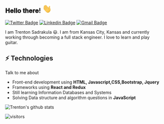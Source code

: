 <h2> 𝐇𝐞𝐥𝐥𝐨 𝐭𝐡𝐞𝐫𝐞! <img src="https://raw.githubusercontent.com/ABSphreak/ABSphreak/master/gifs/Hi.gif" width="30px"></h2>



[![Twitter Badge](https://img.shields.io/badge/-@tsadrakula-1ca0f1?style=flat-square&labelColor=1ca0f1&logo=twitter&logoColor=white&link=https://twitter.com/tsadrakula)](https://twitter.com/tsadrakula) [![Linkedin Badge](https://img.shields.io/badge/-trentonsadrakula-blue?style=flat-square&logo=Linkedin&logoColor=white&link=https://www.linkedin.com/in/trenton-sadrakula/)](https://www.linkedin.com/in/trenton-sadrakula/) 
[![Gmail Badge](https://img.shields.io/badge/-tsadrakula@gmail.com-c14438?style=flat-square&logo=Gmail&logoColor=white&link=mailto:tsadrakula@gmail.com)](mailto:tsadrakula@gmail.com)

I am Trenton Sadrakula 😃. I am from Kansas City, Kansas and currently working through becoming a full stack engineer. I love to learn and play guitar.

## ⚡ Technologies
Talk to me about
- Front-end development using **HTML, Javascript,CSS,Bootstrap, Jquery**
- Frameworks using **React and Redux**
- Still learning Information Databases and Systems
- Solving Data structure and algorithm questions in **JavaScript**

![Trenton's github stats](https://github-readme-stats.vercel.app/api?username=tsadrakula&hide=["issues"]&show_icons=true)

![visitors](https://visitor-badge.glitch.me/badge?page_id=tsadrakula.tsadrakula)
